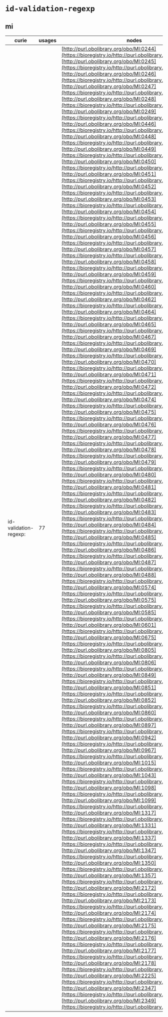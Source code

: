 # `id-validation-regexp`
## mi
| curie                 |   usages | nodes                                                                                                                                                                                                                                                                                                                                                                                                                                                                                                                                                                                                                                                                                                                                                                                                                                                                                                                                                                                                                                                                                                                                                                                                                                                                                                                                                                                                                                                                                                                                                                                                                                                                                                                                                                                                                                                                                                                                                                                                                                                                                                                                                                                                                                                                                                                                                                                                                                                                                                                                                                                                                                                                                                                                                                                                                                                                                                                                                                                                                                                                                                                                                                                                                                                                                                                                                                                                                                                                                                                                                                                                                                                                                                                                                                                                                                                                                                                                                                                                                                                                                                                                                                                                                                                                                                                                                                                                                                                                                                                                                                                                                                                                                                                                                                                                                                                                                                                                                                                                                                                                                                                                                                                                                                                                                                                                                                                                                                                                                                                                                                                                                                                                                                                                                                                                                                                                                                                                                                                                                                                                                                                                                                                                                                                                                                                                                                                                                                                                                                                                                                                                                                                                                                                                                                                                                                                                                                                                                                                                                                                                                                                                                                                                                                                                                                                                                                                                                                                                                                                                                                                                                                                                                                                                                                                                                                                                                                                                                                                                                                                                                                                                                                                                                                                                                                                                                                                                               |
|-----------------------|----------|---------------------------------------------------------------------------------------------------------------------------------------------------------------------------------------------------------------------------------------------------------------------------------------------------------------------------------------------------------------------------------------------------------------------------------------------------------------------------------------------------------------------------------------------------------------------------------------------------------------------------------------------------------------------------------------------------------------------------------------------------------------------------------------------------------------------------------------------------------------------------------------------------------------------------------------------------------------------------------------------------------------------------------------------------------------------------------------------------------------------------------------------------------------------------------------------------------------------------------------------------------------------------------------------------------------------------------------------------------------------------------------------------------------------------------------------------------------------------------------------------------------------------------------------------------------------------------------------------------------------------------------------------------------------------------------------------------------------------------------------------------------------------------------------------------------------------------------------------------------------------------------------------------------------------------------------------------------------------------------------------------------------------------------------------------------------------------------------------------------------------------------------------------------------------------------------------------------------------------------------------------------------------------------------------------------------------------------------------------------------------------------------------------------------------------------------------------------------------------------------------------------------------------------------------------------------------------------------------------------------------------------------------------------------------------------------------------------------------------------------------------------------------------------------------------------------------------------------------------------------------------------------------------------------------------------------------------------------------------------------------------------------------------------------------------------------------------------------------------------------------------------------------------------------------------------------------------------------------------------------------------------------------------------------------------------------------------------------------------------------------------------------------------------------------------------------------------------------------------------------------------------------------------------------------------------------------------------------------------------------------------------------------------------------------------------------------------------------------------------------------------------------------------------------------------------------------------------------------------------------------------------------------------------------------------------------------------------------------------------------------------------------------------------------------------------------------------------------------------------------------------------------------------------------------------------------------------------------------------------------------------------------------------------------------------------------------------------------------------------------------------------------------------------------------------------------------------------------------------------------------------------------------------------------------------------------------------------------------------------------------------------------------------------------------------------------------------------------------------------------------------------------------------------------------------------------------------------------------------------------------------------------------------------------------------------------------------------------------------------------------------------------------------------------------------------------------------------------------------------------------------------------------------------------------------------------------------------------------------------------------------------------------------------------------------------------------------------------------------------------------------------------------------------------------------------------------------------------------------------------------------------------------------------------------------------------------------------------------------------------------------------------------------------------------------------------------------------------------------------------------------------------------------------------------------------------------------------------------------------------------------------------------------------------------------------------------------------------------------------------------------------------------------------------------------------------------------------------------------------------------------------------------------------------------------------------------------------------------------------------------------------------------------------------------------------------------------------------------------------------------------------------------------------------------------------------------------------------------------------------------------------------------------------------------------------------------------------------------------------------------------------------------------------------------------------------------------------------------------------------------------------------------------------------------------------------------------------------------------------------------------------------------------------------------------------------------------------------------------------------------------------------------------------------------------------------------------------------------------------------------------------------------------------------------------------------------------------------------------------------------------------------------------------------------------------------------------------------------------------------------------------------------------------------------------------------------------------------------------------------------------------------------------------------------------------------------------------------------------------------------------------------------------------------------------------------------------------------------------------------------------------------------------------------------------------------------------------------------------------------------------------------------------------------------------------------------------------------------------------------------------------------------------------------------------------------------------------------------------------------------------------------------------------------------------------------------------------------------------------------------------------------------------------------------------------------------------------------------------------------------------------------------------------------|
| id-validation-regexp: |       77 | [http://purl.obolibrary.org/obo/MI:0244](https://bioregistry.io/http://purl.obolibrary.org/obo/MI:0244), [http://purl.obolibrary.org/obo/MI:0245](https://bioregistry.io/http://purl.obolibrary.org/obo/MI:0245), [http://purl.obolibrary.org/obo/MI:0246](https://bioregistry.io/http://purl.obolibrary.org/obo/MI:0246), [http://purl.obolibrary.org/obo/MI:0247](https://bioregistry.io/http://purl.obolibrary.org/obo/MI:0247), [http://purl.obolibrary.org/obo/MI:0248](https://bioregistry.io/http://purl.obolibrary.org/obo/MI:0248), [http://purl.obolibrary.org/obo/MI:0249](https://bioregistry.io/http://purl.obolibrary.org/obo/MI:0249), [http://purl.obolibrary.org/obo/MI:0446](https://bioregistry.io/http://purl.obolibrary.org/obo/MI:0446), [http://purl.obolibrary.org/obo/MI:0448](https://bioregistry.io/http://purl.obolibrary.org/obo/MI:0448), [http://purl.obolibrary.org/obo/MI:0449](https://bioregistry.io/http://purl.obolibrary.org/obo/MI:0449), [http://purl.obolibrary.org/obo/MI:0450](https://bioregistry.io/http://purl.obolibrary.org/obo/MI:0450), [http://purl.obolibrary.org/obo/MI:0451](https://bioregistry.io/http://purl.obolibrary.org/obo/MI:0451), [http://purl.obolibrary.org/obo/MI:0452](https://bioregistry.io/http://purl.obolibrary.org/obo/MI:0452), [http://purl.obolibrary.org/obo/MI:0453](https://bioregistry.io/http://purl.obolibrary.org/obo/MI:0453), [http://purl.obolibrary.org/obo/MI:0454](https://bioregistry.io/http://purl.obolibrary.org/obo/MI:0454), [http://purl.obolibrary.org/obo/MI:0455](https://bioregistry.io/http://purl.obolibrary.org/obo/MI:0455), [http://purl.obolibrary.org/obo/MI:0456](https://bioregistry.io/http://purl.obolibrary.org/obo/MI:0456), [http://purl.obolibrary.org/obo/MI:0457](https://bioregistry.io/http://purl.obolibrary.org/obo/MI:0457), [http://purl.obolibrary.org/obo/MI:0458](https://bioregistry.io/http://purl.obolibrary.org/obo/MI:0458), [http://purl.obolibrary.org/obo/MI:0459](https://bioregistry.io/http://purl.obolibrary.org/obo/MI:0459), [http://purl.obolibrary.org/obo/MI:0460](https://bioregistry.io/http://purl.obolibrary.org/obo/MI:0460), [http://purl.obolibrary.org/obo/MI:0462](https://bioregistry.io/http://purl.obolibrary.org/obo/MI:0462), [http://purl.obolibrary.org/obo/MI:0464](https://bioregistry.io/http://purl.obolibrary.org/obo/MI:0464), [http://purl.obolibrary.org/obo/MI:0465](https://bioregistry.io/http://purl.obolibrary.org/obo/MI:0465), [http://purl.obolibrary.org/obo/MI:0467](https://bioregistry.io/http://purl.obolibrary.org/obo/MI:0467), [http://purl.obolibrary.org/obo/MI:0469](https://bioregistry.io/http://purl.obolibrary.org/obo/MI:0469), [http://purl.obolibrary.org/obo/MI:0470](https://bioregistry.io/http://purl.obolibrary.org/obo/MI:0470), [http://purl.obolibrary.org/obo/MI:0471](https://bioregistry.io/http://purl.obolibrary.org/obo/MI:0471), [http://purl.obolibrary.org/obo/MI:0472](https://bioregistry.io/http://purl.obolibrary.org/obo/MI:0472), [http://purl.obolibrary.org/obo/MI:0474](https://bioregistry.io/http://purl.obolibrary.org/obo/MI:0474), [http://purl.obolibrary.org/obo/MI:0475](https://bioregistry.io/http://purl.obolibrary.org/obo/MI:0475), [http://purl.obolibrary.org/obo/MI:0476](https://bioregistry.io/http://purl.obolibrary.org/obo/MI:0476), [http://purl.obolibrary.org/obo/MI:0477](https://bioregistry.io/http://purl.obolibrary.org/obo/MI:0477), [http://purl.obolibrary.org/obo/MI:0478](https://bioregistry.io/http://purl.obolibrary.org/obo/MI:0478), [http://purl.obolibrary.org/obo/MI:0479](https://bioregistry.io/http://purl.obolibrary.org/obo/MI:0479), [http://purl.obolibrary.org/obo/MI:0480](https://bioregistry.io/http://purl.obolibrary.org/obo/MI:0480), [http://purl.obolibrary.org/obo/MI:0481](https://bioregistry.io/http://purl.obolibrary.org/obo/MI:0481), [http://purl.obolibrary.org/obo/MI:0482](https://bioregistry.io/http://purl.obolibrary.org/obo/MI:0482), [http://purl.obolibrary.org/obo/MI:0483](https://bioregistry.io/http://purl.obolibrary.org/obo/MI:0483), [http://purl.obolibrary.org/obo/MI:0484](https://bioregistry.io/http://purl.obolibrary.org/obo/MI:0484), [http://purl.obolibrary.org/obo/MI:0485](https://bioregistry.io/http://purl.obolibrary.org/obo/MI:0485), [http://purl.obolibrary.org/obo/MI:0486](https://bioregistry.io/http://purl.obolibrary.org/obo/MI:0486), [http://purl.obolibrary.org/obo/MI:0487](https://bioregistry.io/http://purl.obolibrary.org/obo/MI:0487), [http://purl.obolibrary.org/obo/MI:0488](https://bioregistry.io/http://purl.obolibrary.org/obo/MI:0488), [http://purl.obolibrary.org/obo/MI:0574](https://bioregistry.io/http://purl.obolibrary.org/obo/MI:0574), [http://purl.obolibrary.org/obo/MI:0575](https://bioregistry.io/http://purl.obolibrary.org/obo/MI:0575), [http://purl.obolibrary.org/obo/MI:0585](https://bioregistry.io/http://purl.obolibrary.org/obo/MI:0585), [http://purl.obolibrary.org/obo/MI:0601](https://bioregistry.io/http://purl.obolibrary.org/obo/MI:0601), [http://purl.obolibrary.org/obo/MI:0675](https://bioregistry.io/http://purl.obolibrary.org/obo/MI:0675), [http://purl.obolibrary.org/obo/MI:0805](https://bioregistry.io/http://purl.obolibrary.org/obo/MI:0805), [http://purl.obolibrary.org/obo/MI:0806](https://bioregistry.io/http://purl.obolibrary.org/obo/MI:0806), [http://purl.obolibrary.org/obo/MI:0849](https://bioregistry.io/http://purl.obolibrary.org/obo/MI:0849), [http://purl.obolibrary.org/obo/MI:0851](https://bioregistry.io/http://purl.obolibrary.org/obo/MI:0851), [http://purl.obolibrary.org/obo/MI:0852](https://bioregistry.io/http://purl.obolibrary.org/obo/MI:0852), [http://purl.obolibrary.org/obo/MI:0860](https://bioregistry.io/http://purl.obolibrary.org/obo/MI:0860), [http://purl.obolibrary.org/obo/MI:0897](https://bioregistry.io/http://purl.obolibrary.org/obo/MI:0897), [http://purl.obolibrary.org/obo/MI:0942](https://bioregistry.io/http://purl.obolibrary.org/obo/MI:0942), [http://purl.obolibrary.org/obo/MI:0967](https://bioregistry.io/http://purl.obolibrary.org/obo/MI:0967), [http://purl.obolibrary.org/obo/MI:1015](https://bioregistry.io/http://purl.obolibrary.org/obo/MI:1015), [http://purl.obolibrary.org/obo/MI:1043](https://bioregistry.io/http://purl.obolibrary.org/obo/MI:1043), [http://purl.obolibrary.org/obo/MI:1098](https://bioregistry.io/http://purl.obolibrary.org/obo/MI:1098), [http://purl.obolibrary.org/obo/MI:1099](https://bioregistry.io/http://purl.obolibrary.org/obo/MI:1099), [http://purl.obolibrary.org/obo/MI:1317](https://bioregistry.io/http://purl.obolibrary.org/obo/MI:1317), [http://purl.obolibrary.org/obo/MI:1331](https://bioregistry.io/http://purl.obolibrary.org/obo/MI:1331), [http://purl.obolibrary.org/obo/MI:1337](https://bioregistry.io/http://purl.obolibrary.org/obo/MI:1337), [http://purl.obolibrary.org/obo/MI:1347](https://bioregistry.io/http://purl.obolibrary.org/obo/MI:1347), [http://purl.obolibrary.org/obo/MI:1350](https://bioregistry.io/http://purl.obolibrary.org/obo/MI:1350), [http://purl.obolibrary.org/obo/MI:1357](https://bioregistry.io/http://purl.obolibrary.org/obo/MI:1357), [http://purl.obolibrary.org/obo/MI:2172](https://bioregistry.io/http://purl.obolibrary.org/obo/MI:2172), [http://purl.obolibrary.org/obo/MI:2173](https://bioregistry.io/http://purl.obolibrary.org/obo/MI:2173), [http://purl.obolibrary.org/obo/MI:2174](https://bioregistry.io/http://purl.obolibrary.org/obo/MI:2174), [http://purl.obolibrary.org/obo/MI:2175](https://bioregistry.io/http://purl.obolibrary.org/obo/MI:2175), [http://purl.obolibrary.org/obo/MI:2176](https://bioregistry.io/http://purl.obolibrary.org/obo/MI:2176), [http://purl.obolibrary.org/obo/MI:2177](https://bioregistry.io/http://purl.obolibrary.org/obo/MI:2177), [http://purl.obolibrary.org/obo/MI:2178](https://bioregistry.io/http://purl.obolibrary.org/obo/MI:2178), [http://purl.obolibrary.org/obo/MI:2225](https://bioregistry.io/http://purl.obolibrary.org/obo/MI:2225), [http://purl.obolibrary.org/obo/MI:2347](https://bioregistry.io/http://purl.obolibrary.org/obo/MI:2347), [http://purl.obolibrary.org/obo/MI:2349](https://bioregistry.io/http://purl.obolibrary.org/obo/MI:2349) |
